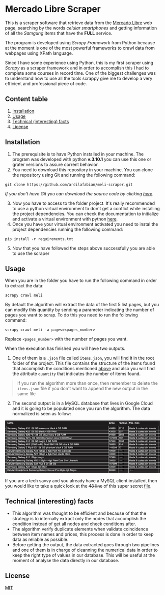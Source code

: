 # Mercado Libre Scraper

This is a scraper software that retrieve data from the [Mercado Libre](https://listado.mercadolibre.com.ar/celular-smartphones#D[A:celular%20smartphones]) web page, searching by the words _celular smartphones_ and getting information of all the _Samgung_ items that have the **FULL** service.

The program is developed using _Scrapy Framework_ from Python because at the moment is one of the most powerful frameworks to crawl data from webpages using XPath language.

Since I have some experience using Python, this is my first scraper using _Scrapy_ as a scraper framework and in order to accomplish this I had to complete some courses in record time. One of the biggest challenges was to understand how to use all the tools scrappy give me to develop a very efficient and professional piece of code.

## Content table
1. [Installation](#installation)
2. [Usage](#usage)
3. [Technical (interesting) facts](#technical-interesting-facts)
4. [License](#license)

## Installation

1. The prerequisite is to have Python installed in your machine. The program was developed with python **v.3.10.1** you can use this one or grater versions to assure corrent behavior.
2. You need to download this repository in your machine. You can clone the repository using Git and running the following command:
```
git clone https://github.com/ardilafabian/meli-scraper.git
```
_If you don't have Git you can download the source code by clicking [here](https://github.com/ardilafabian/meli-scraper/archive/refs/heads/main.zip)._

3. Now you have to access to the folder project. It's really recommended to use a python virtual environment to don't get a conflict while installing the project dependencies. You can check the documentation to initialize and activate a virtual environment with python [here](https://docs.python.org/3/library/venv.html).
4. Once you have your virtual environment activated you need to instal the project dependencies running the following command:
```
pip install -r requirements.txt
```
5. Now that you have followed the steps above successfully you are able to use the scraper

## Usage

When you are in the folder you have to run the following command in order to extract the data:
```
scrapy crawl meli
```

By default the algorithm will extract the data of the first 5 list pages, but you can modify this quantity by sending a parameter indicating the number of pages you want to scrap. To do this you need to run the following command:
```
scrapy crawl meli -a pages=<pages_number>
```
Replace ```<pages_number>``` with the number of pages you want.

When the execution has finished you will have two outputs. 
1. One of them is a ```.json``` file called ```items.json```, you will find it in the root folder of the project. This file contains the structure of the items found that accomplish the conditions mentioned [above](#mercado-libre-scraper) and also you will find the attribute ```quantity``` that indicates the number of items found.
> If you run the algorithm more than once, then remember to delete the ```items.json``` file if you don't want to append the new output in the same file
2. The second output is in a MySQL database that lives in Google Cloud and it is going to be populated once you run the algorithm. The data normalized is seen as follow:

![DB Image](https://github.com/ardilafabian/meli-scraper/blob/main/statics/db_output.png?raw=true)

If you are a tech savvy and you already have a MySQL client installed, then you would like to take a quick look at the ~~48 line~~ of this super secret [file](https://github.com/ardilafabian/meli-scraper/blob/main/meli_scraper/pipelines.py).

## Technical (interesting) facts

- This algorithm was thought to be efficient and because of that the strategy is to internally extract only the nodes that accomplish the condition instead of get all nodes and check conditions after.
- The algorithm verify duplicate elements when validate coincidence between item names and prices, this process is done in order to keep data as reliable as possible.
- Before getting the output, the data extracted goes through two pipelines and one of them is in charge of cleanning the numerical data in order to keep the right type of values in our database. This will be useful at the moment of analyse the data directly in our database.

## License
[MIT](https://choosealicense.com/licenses/mit/)
